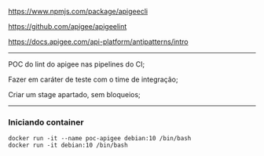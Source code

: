 https://www.npmjs.com/package/apigeecli

https://github.com/apigee/apigeelint

https://docs.apigee.com/api-platform/antipatterns/intro

---

POC do lint do apigee nas pipelines do CI;

Fazer em caráter de teste com o time de integração;

Criar um stage apartado, sem bloqueios;

---
### Iniciando container

    docker run -it --name poc-apigee debian:10 /bin/bash
    docker run -it debian:10 /bin/bash

